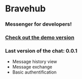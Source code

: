# Bravehub

### Messenger for developers!
### [Check out the demo version](webchat-brave-hub-front.vercel.app)

### Last version of the chat: 0.0.1
- Message history view
- Message  exchange
- Basic authentification
